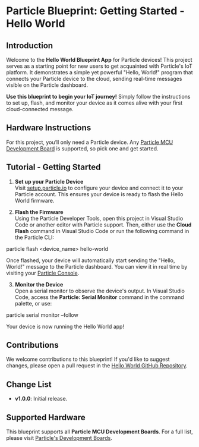 # Particle Blueprint: Getting Started - Hello World

## Introduction
Welcome to the **Hello World Blueprint App** for Particle devices! This project serves as a starting point for new users to get acquainted with Particle's IoT platform. It demonstrates a simple yet powerful "Hello, World!" program that connects your Particle device to the cloud, sending real-time messages visible on the Particle dashboard.

**Use this blueprint to begin your IoT journey!** Simply follow the instructions to set up, flash, and monitor your device as it comes alive with your first cloud-connected message.

## Hardware Instructions
For this project, you’ll only need a Particle device. Any [Particle MCU Development Board](https://store.particle.io/collections/all-products?filter.p.product_type=Development%20Boards) is supported, so pick one and get started.

## Tutorial - Getting Started

1. **Set up your Particle Device**  
   Visit [setup.particle.io](https://setup.particle.io/) to configure your device and connect it to your Particle account. This ensures your device is ready to flash the Hello World firmware.

2. **Flash the Firmware**  
   Using the Particle Developer Tools, open this project in Visual Studio Code or another editor with Particle support. Then, either use the **Cloud Flash** command in Visual Studio Code or run the following command in the Particle CLI:

particle flash <device_name> hello-world

Once flashed, your device will automatically start sending the "Hello, World!" message to the Particle dashboard. You can view it in real time by visiting your [Particle Console](https://console.particle.io).

3. **Monitor the Device**  
Open a serial monitor to observe the device's output. In Visual Studio Code, access the **Particle: Serial Monitor** command in the command palette, or use:

particle serial monitor –follow

Your device is now running the Hello World app!

## Contributions
We welcome contributions to this blueprint! If you'd like to suggest changes, please open a pull request in the [Hello World GitHub Repository](https://github.com/particle-iot/blueprint-hello-world).

## Change List
- **v1.0.0**: Initial release.

## Supported Hardware
This blueprint supports all **Particle MCU Development Boards**. For a full list, please visit [Particle's Development Boards](https://store.particle.io/collections/all-products?filter.p.product_type=Development%20Boards).